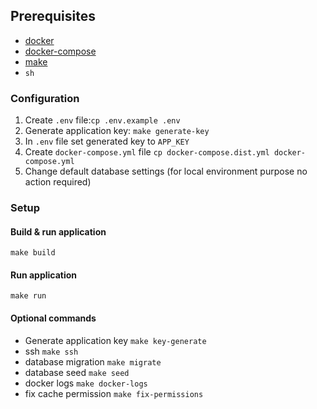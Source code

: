 ## Prerequisites

- [docker](https://www.docker.com/)
- [docker-compose](https://docs.docker.com/compose/)
- [make](https://www.gnu.org/software/make/)
- `sh`

### Configuration
1. Create `.env` file:`cp .env.example .env`
2. Generate application key: `make generate-key`
3. In `.env` file set generated key to `APP_KEY`
4. Create `docker-compose.yml` file `cp docker-compose.dist.yml docker-compose.yml`
5. Change default database settings (for local environment purpose no action required)

### Setup

#### Build & run application
`make build`

#### Run application
`make run`

#### Optional commands

 - Generate application key `make key-generate`
 - ssh `make ssh`
 - database migration `make migrate`
 - database seed `make seed`
 - docker logs `make docker-logs`
 - fix cache permission `make fix-permissions`

